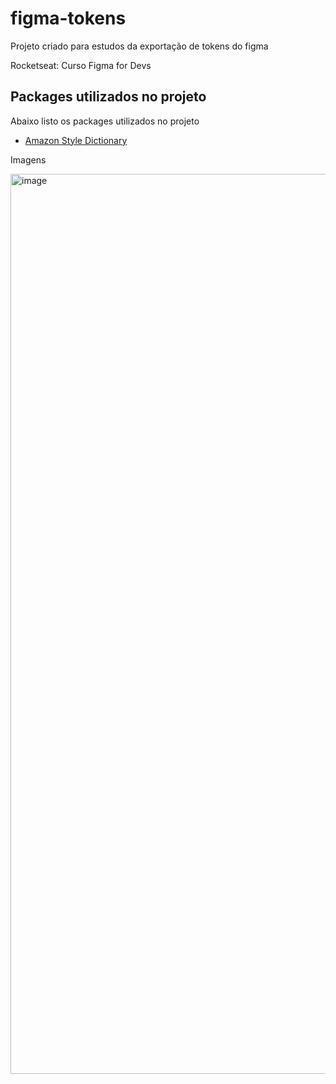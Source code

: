 # figma-tokens

Projeto criado para estudos da exportação de tokens do figma

Rocketseat: Curso Figma for Devs

## Packages utilizados no projeto

Abaixo listo os packages utilizados no projeto

- [Amazon Style Dictionary](https://amzn.github.io/style-dictionary/#/quick_start)

Imagens

<img width="1440" alt="image" src="https://user-images.githubusercontent.com/12506432/196086127-a4731cbb-aad8-4a7a-bbd7-6fdf375c9719.png">
